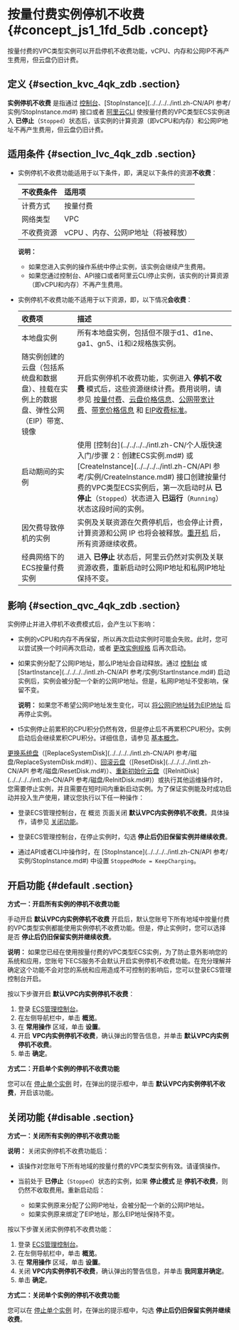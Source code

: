 # 按量付费实例停机不收费 {#concept_js1_1fd_5db .concept}

按量付费的VPC类型实例可以开启停机不收费功能，vCPU、内存和公网IP不再产生费用，但云盘仍旧计费。

## 定义 {#section_kvc_4qk_zdb .section}

**实例停机不收费** 是指通过 [控制台](../../../../intl.zh-CN/用户指南/实例/启动或停止实例.md#)、[StopInstance](../../../../intl.zh-CN/API 参考/实例/StopInstance.md#) 接口或者 [阿里云CLI](https://www.alibabacloud.com/help/product/29991.htm) 使按量付费的VPC类型ECS实例进入 **已停止**（`Stopped`）状态后，该实例的计算资源（即vCPU和内存）和公网IP地址不再产生费用，但云盘仍旧计费。

## 适用条件 {#section_lvc_4qk_zdb .section}

-   实例停机不收费功能适用于以下条件，即，满足以下条件的资源**不收费**：

    |不收费条件|适用项|
    |:----|:--|
    |计费方式|按量付费|
    |网络类型|VPC|
    |不收费资源|vCPU 、内存、公网IP地址（将被释放）|

    **说明：** 

    -   如果您进入实例的操作系统中停止实例，该实例会继续产生费用。
    -   如果您通过控制台、API接口或者阿里云CLI停止实例，该实例的计算资源（即vCPU和内存）不再产生费用。
-   实例停机不收费功能不适用于以下资源，即，以下情况**会收费**：

    |收费项|描述|
    |:--|:-|
    |本地盘实例|所有本地盘实例，包括但不限于d1、d1ne、ga1、gn5、i1和i2规格族实例。|
    |随实例创建的云盘（包括系统盘和数据盘）、挂载在实例上的数据盘、弹性公网（EIP）带宽、镜像|开启实例停机不收费功能，实例进入 **停机不收费** 模式后，这些资源继续计费。费用说明，请参见 [按量付费](intl.zh-CN/产品定价/按量付费.md#)、[云盘价格信息](https://www.alibabacloud.com/product/ecs)、[公网带宽计费](intl.zh-CN/产品定价/公网带宽计费.md#)、[带宽价格信息](https://www.alibabacloud.com/product/ecs) 和 [EIP收费标准](../../../../intl.zh-CN/产品定价/按量付费.md#)。|
    |启动期间的实例|使用 [控制台](../../../../intl.zh-CN/个人版快速入门/步骤 2：创建ECS实例.md#) 或 [CreateInstance](../../../../intl.zh-CN/API 参考/实例/CreateInstance.md#) 接口创建按量付费的VPC类型ECS实例后，第一次启动时从 **已停止**（`Stopped`）状态进入 **已运行**（`Running`）状态这段时间的实例。|
    |因欠费导致停机的实例|实例及关联资源在欠费停机后，也会停止计费，计算资源和公网 IP 也将会被释放。[重开机](../../../../intl.zh-CN/用户指南/实例/重开机.md#) 后，所有资源继续收费。|
    |经典网络下的ECS按量付费实例|进入 **已停止** 状态后，阿里云仍然对实例及关联资源收费，重新启动时公网IP地址和私网IP地址保持不变。|


## 影响 {#section_qvc_4qk_zdb .section}

实例停止并进入停机不收费模式后，会产生以下影响：

-   实例的vCPU和内存不再保留，所以再次启动实例时可能会失败。此时，您可以尝试换一个时间再次启动，或者 [更改实例规格](../../../../intl.zh-CN/用户指南/升降配/按量付费实例变更实例规格.md#) 后再次启动。

-   如果实例分配了公网IP地址，那么IP地址会自动释放。通过 [控制台](../../../../intl.zh-CN/用户指南/实例/启动或停止实例.md#) 或 [StartInstance](../../../../intl.zh-CN/API 参考/实例/StartInstance.md#) 启动实例后，实例会被分配一个新的公网IP地址。但是，私网IP地址不受影响，保留不变。

    **说明：** 如果您不希望公网IP地址发生变化，可以 [将公网IP地址转为EIP地址](../../../../intl.zh-CN/用户指南/实例/修改IP地址/公网IP转换为弹性公网IP.md#) 后再停止实例。

-   t5实例停止前累积的CPU积分仍然有效，但是停止后不再累积CPU积分。实例启动后会继续累积CPU积分。详细信息，请参见 [基本概念](../../../../intl.zh-CN/产品简介/实例/突发性能实例/基本概念.md#)。


[更换系统盘](../../../../intl.zh-CN/用户指南/云盘/更换系统盘（公共镜像）.md#)（[ReplaceSystemDisk](../../../../intl.zh-CN/API 参考/磁盘/ReplaceSystemDisk.md#)）、[回滚云盘](../../../../intl.zh-CN/用户指南/云盘/回滚云盘.md#)（[ResetDisk](../../../../intl.zh-CN/API 参考/磁盘/ResetDisk.md#)）、[重新初始化云盘](../../../../intl.zh-CN/用户指南/云盘/重新初始化云盘.md#)（[ReInitDisk](../../../../intl.zh-CN/API 参考/磁盘/ReInitDisk.md#)）或执行其他运维操作时，您需要停止实例，并且需要在短时间内重新启动实例。为了保证实例能及时成功启动并投入生产使用，建议您执行以下任一种操作：

-   登录ECS管理控制台，在 概览 页面关闭 **默认VPC内实例停机不收费**。具体操作，请参见 [关闭功能](#)。

-   登录ECS管理控制台，在停止实例时，勾选 **停止后仍旧保留实例并继续收费**。

-   通过API或者CLI中操作时，在 [StopInstance](../../../../intl.zh-CN/API 参考/实例/StopInstance.md#) 中设置 `StoppedMode = KeepCharging`。


## 开启功能 {#default .section}

**方式一：开启所有实例的停机不收费功能**

手动开启 **默认VPC内实例停机不收费** 开启后，默认您账号下所有地域中按量付费的VPC类型实例都能使用实例停机不收费功能。但是，停止实例时，您可以选择是否 **停止后仍旧保留实例并继续收费**。

**说明：** 如果您已经在使用按量付费的VPC类型ECS实例，为了防止意外影响您的系统和应用，您账号下ECS服务不会默认开启实例停机不收费功能。在充分理解并确定这个功能不会对您的系统和应用造成不可控制的影响后，您可以登录ECS管理控制台开启。

按以下步骤开启 **默认VPC内实例停机不收费**：

1.  登录 [ECS管理控制台](https://ecs.console.aliyun.com/#/home)。
2.  在左侧导航栏中，单击 **概览**。
3.  在 **常用操作** 区域，单击 **设置**。
4.  开启 **VPC内实例停机不收费**，确认弹出的警告信息，并单击 **默认VPC内实例停机不收费**。
5.  单击 **确定**。

**方式二：开启单个实例的停机不收费功能**

您可以在 [停止单个实例](../../../../intl.zh-CN/用户指南/实例/启动或停止实例.md#) 时，在弹出的提示框中，单击 **默认VPC内实例停机不收费**，开启该功能。

## 关闭功能 {#disable .section}

**方式一：关闭所有实例的停机不收费功能**

**说明：** 关闭实例停机不收费功能后：

-   该操作对您账号下所有地域的按量付费的VPC类型实例有效。请谨慎操作。
-   当前处于 **已停止**（`Stopped`）状态的实例，如果 **停止模式** 是 **停机不收费**，则仍然不收取费用。重新启动后：

    -   如果实例原来分配了公网IP地址，会被分配一个新的公网IP地址。
    -   如果实例原来绑定了EIP地址，那么EIP地址保持不变。

按以下步骤关闭实例停机不收费功能：

1.  登录 [ECS管理控制台](https://ecs.console.aliyun.com/#/home)。
2.  在左侧导航栏中，单击 **概览**。
3.  在 **常用操作** 区域，单击 **设置**。
4.  关闭 **VPC内实例停机不收费**，确认弹出的警告信息，并单击 **我同意并确定**。
5.  单击 **确定**。

**方式二：关闭单个实例的停机不收费功能**

您可以在 [停止单个实例](../../../../intl.zh-CN/用户指南/实例/启动或停止实例.md#) 时，在弹出的提示框中，勾选 **停止后仍旧保留实例并继续收费**。

